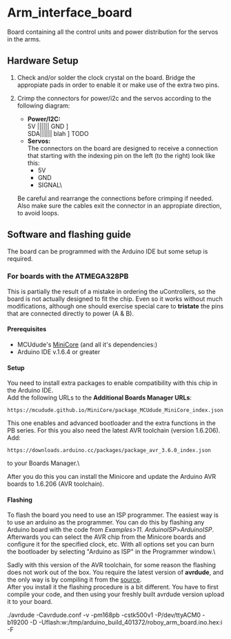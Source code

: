 # Arm_interface_board
Board containing all the control units and power distribution for the servos in the arms.

## Hardware Setup
1. Check and/or solder the clock crystal on the board. Bridge the appropiate pads in order to enable it or make use
  of the extra two pins.
2. Crimp the connectors for power/i2c and the servos according to the following diagram:
   - **Power/I2C:**\
      5V |||||| GND         ]\
      SDA|||||| blah        ] TODO
   - **Servos:**\
      The connectors on the board are designed to receive a connection that starting with the indexing pin on the left
      (to the right) look like this:
      - 5V
      - GND
      - SIGNAL\


   Be careful and rearrange the connections before crimping if needed. Also make sure the cables exit the connector in an
   appropiate direction, to avoid loops.
      

## Software and flashing guide
The board can be programmed with the Arduino IDE but some setup is required.
### For boards with the ATMEGA328PB
This is partially the result of a mistake in ordering the uControllers,
so the board is not actually designed to fit the chip. Even so it works without
much modifications, although one should exercise special care to **tristate** the pins
that are connected directly to power (A & B).
#### Prerequisites
- MCUdude's [MiniCore](https://github.com/MCUdude/MiniCore) (and all it's dependencies:)
- Arduino IDE v.1.6.4 or greater
#### Setup
You need to install extra packages to enable compatibility with this chip in
the Arduino IDE.\
Add the following URLs to the **Additional Boards Manager URLs**:
```
https://mcudude.github.io/MiniCore/package_MCUdude_MiniCore_index.json
```
This one enables and advanced bootloader and the extra functions in the PB series.
For this you also need the latest AVR toolchain (version 1.6.206). Add:
```
https://downloads.arduino.cc/packages/package_avr_3.6.0_index.json
```
to your Boards Manager.\

After you do this you can install the Minicore and update the Arduino AVR boards to
1.6.206 (AVR toolchain).
#### Flashing
To flash the board you need to use an ISP programmer. The easiest way is to use
an arduino as the programmer. You can do this by flashing any Arduino board with
the code from *Examples*>*11. ArduinoISP*>*ArduinoISP*. Afterwards you can select
the AVR chip from the Minicore boards and configure it for the specified clock, etc.
With all options set you can burn the bootloader by selecting "Arduino as ISP"
in the Programmer window.\

Sadly with this version of the AVR toolchain, for some reason the flashing does not work out of the box.
You require the latest version of **avrdude**, and the only way is by compiling
it from the [source](https://github.com/sigmike/avrdude).\
After you install it the flashing procedure is a bit different. You have to first
compile your code, and then using your freshly built avrdude version upload it
to your board.

./avrdude -Cavrdude.conf -v -pm168pb -cstk500v1 -P/dev/ttyACM0 -b19200 -D -Uflash:w:/tmp/arduino_build_401372/roboy_arm_board.ino.hex:i -F
